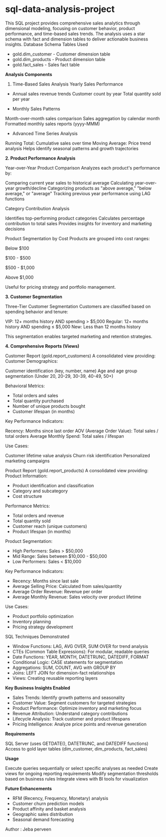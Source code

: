 # sql-data-analysis-project

This SQL project provides comprehensive sales analytics through dimensional modeling, focusing on customer behavior, product performance, and time-based sales trends. The analysis uses a star schema with fact and dimension tables to deliver actionable business insights.
Database Schema
Tables Used

- gold.dim_customer - Customer dimension table
- gold.dim_products - Product dimension table
- gold.fact_sales - Sales fact table

**Analysis Components**
1. Time-Based Sales Analysis
   Yearly Sales Performance

- Annual sales revenue trends
Customer count by year
Total quantity sold per year

- Monthly Sales Patterns

Month-over-month sales comparison
Sales aggregation by calendar month
Formatted monthly sales reports (yyyy-MMM)

- Advanced Time Series Analysis

Running Total: Cumulative sales over time
Moving Average: Price trend analysis
Helps identify seasonal patterns and growth trajectories

**2. Product Performance Analysis**

Year-over-Year Product Comparison
Analyzes each product's performance by:

Comparing current year sales to historical average
Calculating year-over-year growth/decline
Categorizing products as "above average," "below average," or "average"
Tracking previous year performance using LAG functions

Category Contribution Analysis

Identifies top-performing product categories
Calculates percentage contribution to total sales
Provides insights for inventory and marketing decisions

Product Segmentation by Cost
Products are grouped into cost ranges:

Below $100

$100 - $500

$500 - $1,000

Above $1,000

Useful for pricing strategy and portfolio management.

**3. Customer Segmentation**

Three-Tier Customer Segmentation
Customers are classified based on spending behavior and tenure:

VIP: 12+ months history AND spending > $5,000
Regular: 12+ months history AND spending ≤ $5,000
New: Less than 12 months history

This segmentation enables targeted marketing and retention strategies.

**4. Comprehensive Reports (Views)**

Customer Report (gold.report_customers)
A consolidated view providing:
Customer Demographics:

Customer identification (key, number, name)
Age and age group segmentation (Under 20, 20-29, 30-39, 40-49, 50+)

Behavioral Metrics:

- Total orders and sales
- Total quantity purchased
- Number of unique products bought
- Customer lifespan (in months)

Key Performance Indicators:

Recency: Months since last order
AOV (Average Order Value): Total sales / total orders
Average Monthly Spend: Total sales / lifespan

Use Cases:

Customer lifetime value analysis
Churn risk identification
Personalized marketing campaigns

Product Report (gold.report_products)
A consolidated view providing:
Product Information:

- Product identification and classification
- Category and subcategory
- Cost structure

Performance Metrics:

- Total orders and revenue
- Total quantity sold
- Customer reach (unique customers)
- Product lifespan (in months)

Product Segmentation:

- High Performers: Sales > $50,000
- Mid Range: Sales between $10,000 - $50,000
- Low Performers: Sales < $10,000

Key Performance Indicators:

- Recency: Months since last sale
- Average Selling Price: Calculated from sales/quantity
- Average Order Revenue: Revenue per order
- Average Monthly Revenue: Sales velocity over product lifetime

Use Cases:

- Product portfolio optimization
- Inventory planning
- Pricing strategy development

SQL Techniques Demonstrated

- Window Functions: LAG, AVG OVER, SUM OVER for trend analysis
- CTEs (Common Table Expressions): For modular, readable queries
- Date Functions: YEAR, MONTH, DATETRUNC, DATEDIFF, FORMAT
- Conditional Logic: CASE statements for segmentation
- Aggregations: SUM, COUNT, AVG with GROUP BY
- Joins: LEFT JOIN for dimension-fact relationships
- Views: Creating reusable reporting layers

**Key Business Insights Enabled**

- Sales Trends: Identify growth patterns and seasonality
- Customer Value: Segment customers for targeted strategies
- Product Performance: Optimize inventory and marketing focus
- Revenue Attribution: Understand category contributions
- Lifecycle Analysis: Track customer and product lifespans
- Pricing Intelligence: Analyze price points and revenue generation

**Requirements**

SQL Server (uses GETDATE(), DATETRUNC, and DATEDIFF functions)
Access to gold layer tables (dim_customer, dim_products, fact_sales)

**Usage**

Execute queries sequentially or select specific analyses as needed
Create views for ongoing reporting requirements
Modify segmentation thresholds based on business rules
Integrate views with BI tools for visualization

**Future Enhancements**

- RFM (Recency, Frequency, Monetary) analysis
- Customer churn prediction models
- Product affinity and basket analysis
- Geographic sales distribution
- Seasonal demand forecasting


Author : Jeba perveen

